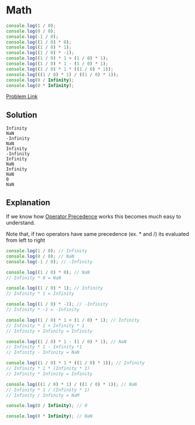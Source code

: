 # Math

```js
console.log(1 / 0);
console.log(0 / 0);
console.log(-1 / 0);
console.log((1 / 0) * 0);
console.log((1 / 0) * 1);
console.log((1 / 0) * -1);
console.log((1 / 0) * 1 + (1 / 0) * 1);
console.log((1 / 0) * 1 - (1 / 0) * 1);
console.log((1 / 0) * 1 * ((1 / 0) * 1));
console.log(((1 / 0) * 1) / ((1 / 0) * 1));
console.log(0 / Infinity);
console.log(0 * Infinity);
```

[Problem Link](https://bigfrontend.dev/quiz/Math)

## Solution

```
Infinity
NaN
-Infinity
NaN
Infinity
-Infinity
Infinity
NaN
Infinity
NaN
0
NaN
```

## Explanation

If we know how [Operator Precedence](https://developer.mozilla.org/en-US/docs/Web/JavaScript/Reference/Operators/Operator_Precedence) works this becomes much easy to understand.

Note that, if two operators have same precedence (ex. \* and /) its evaluated from left to right

```js
console.log(1 / 0); // Infinity
console.log(0 / 0); // NaN
console.log(-1 / 0); // -Infinity

console.log((1 / 0) * 0); // NaN
// Infinity * 0 = NaN

console.log((1 / 0) * 1); // Infinity
// Infinity * 1 = Infinity

console.log((1 / 0) * -1); // -Infinity
// Infinity * -1 = -Infinity

console.log((1 / 0) * 1 + (1 / 0) * 1); // Infinity
// Infinity * 1 + Infinity * 1
// Infinity + Infinity = Infinity

console.log((1 / 0) * 1 - (1 / 0) * 1); // NaN
// Infinity * 1 - Infinity *1
// Infinity - Infinity = NaN

console.log((1 / 0) * 1 * ((1 / 0) * 1)); // Infinity
// Infinity * 1 * (Infinity * 1)
// Infinity * Infinity = Infinity

console.log(((1 / 0) * 1) / ((1 / 0) * 1)); // NaN
// Infinity * 1 / (Infinity * 1)
// Infinity / Infinity = NaM

console.log(0 / Infinity); // 0

console.log(0 * Infinity); // NaN
```
